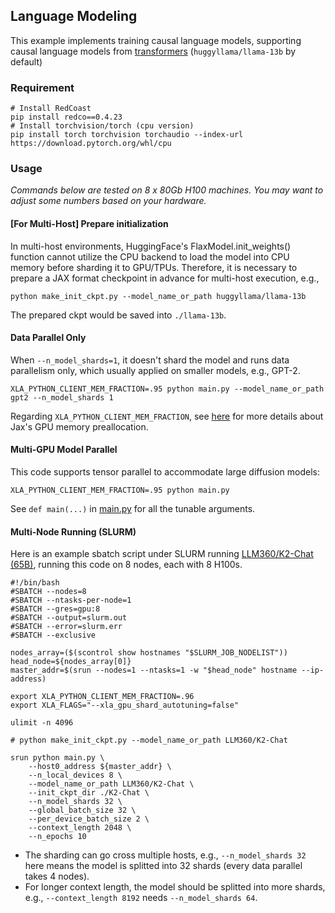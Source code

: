 ## Language Modeling

This example implements training causal language models, supporting causal language models from [transformers](https://github.com/huggingface/transformers) (`huggyllama/llama-13b` by default)

### Requirement


```shell
# Install RedCoast
pip install redco==0.4.23
# Install torchvision/torch (cpu version)
pip install torch torchvision torchaudio --index-url https://download.pytorch.org/whl/cpu
```

### Usage

*Commands below are tested on 8 x 80Gb H100 machines. You may want to adjust some numbers based on your hardware.*

#### [For Multi-Host] Prepare initialization
In multi-host environments, HuggingFace's FlaxModel.init_weights() function cannot utilize the CPU backend to load the model into CPU memory before sharding it to GPU/TPUs. Therefore, it is necessary to prepare a JAX format checkpoint in advance for multi-host execution,
e.g.,
```
python make_init_ckpt.py --model_name_or_path huggyllama/llama-13b
```
The prepared ckpt would be saved into `./llama-13b`.


#### Data Parallel Only
When `--n_model_shards=1`, it doesn't shard the model and runs data parallelism only, which usually applied on smaller models, e.g., GPT-2.
```shell
XLA_PYTHON_CLIENT_MEM_FRACTION=.95 python main.py --model_name_or_path gpt2 --n_model_shards 1
```
Regarding `XLA_PYTHON_CLIENT_MEM_FRACTION`, see [here](https://jax.readthedocs.io/en/latest/gpu_memory_allocation.html) for more details about Jax's GPU memory preallocation.

#### Multi-GPU Model Parallel
This code supports tensor parallel to accommodate large diffusion models:
```shell
XLA_PYTHON_CLIENT_MEM_FRACTION=.95 python main.py 
```

See `def main(...)` in [main.py](main.py) for all the tunable arguments. 

#### Multi-Node Running (SLURM)

Here is an example sbatch script under SLURM running [LLM360/K2-Chat (65B)](https://huggingface.co/LLM360/K2-Chat), running this code on 8 nodes, each with 8 H100s.
```
#!/bin/bash
#SBATCH --nodes=8
#SBATCH --ntasks-per-node=1
#SBATCH --gres=gpu:8
#SBATCH --output=slurm.out
#SBATCH --error=slurm.err
#SBATCH --exclusive

nodes_array=($(scontrol show hostnames "$SLURM_JOB_NODELIST"))
head_node=${nodes_array[0]}
master_addr=$(srun --nodes=1 --ntasks=1 -w "$head_node" hostname --ip-address)

export XLA_PYTHON_CLIENT_MEM_FRACTION=.96
export XLA_FLAGS="--xla_gpu_shard_autotuning=false"

ulimit -n 4096

# python make_init_ckpt.py --model_name_or_path LLM360/K2-Chat

srun python main.py \
    --host0_address ${master_addr} \
    --n_local_devices 8 \
    --model_name_or_path LLM360/K2-Chat \
    --init_ckpt_dir ./K2-Chat \
    --n_model_shards 32 \
    --global_batch_size 32 \
    --per_device_batch_size 2 \
    --context_length 2048 \
    --n_epochs 10
```

* The sharding can go cross multiple hosts, e.g., `--n_model_shards 32` here means the model is splitted into 32 shards (every data parallel takes 4 nodes).
* For longer context length, the model should be splitted into more shards, e.g., `--context_length 8192` needs `--n_model_shards 64`.